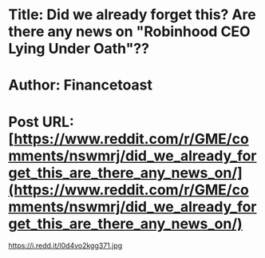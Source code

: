 # Title: Did we already forget this? Are there any news on "Robinhood CEO Lying Under Oath"??
# Author: Financetoast
# Post URL: [https://www.reddit.com/r/GME/comments/nswmrj/did_we_already_forget_this_are_there_any_news_on/](https://www.reddit.com/r/GME/comments/nswmrj/did_we_already_forget_this_are_there_any_news_on/)


https://i.redd.it/l0d4vo2kgg371.jpg